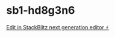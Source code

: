 # sb1-hd8g3n6

[Edit in StackBlitz next generation editor ⚡️](https://stackblitz.com/~/github.com/ArtemZhigarev/sb1-hd8g3n6)